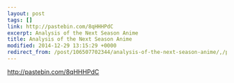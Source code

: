 ```yaml
---
layout: post
tags: []
link: http://pastebin.com/8qHHHPdC
excerpt: Analysis of the Next Season Anime
title: Analysis of the Next Season Anime
modified: 2014-12-29 13:15:29 +0000
redirect_from: /post/106507702344/analysis-of-the-next-season-anime/,/post/106507702344/
---
```


<http://pastebin.com/8qHHHPdC>

